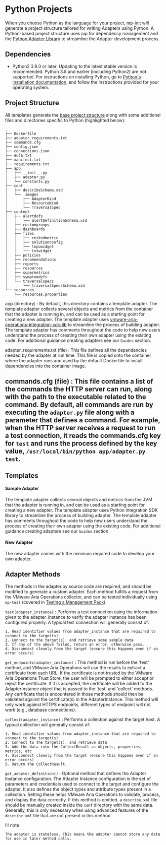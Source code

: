 # Python Projects

When you choose Python as the language for your project,
[mp-init](../mp-init.md) will generate a project structure tailored for writing Adapters using Python.
A Python-based project structure uses pip for dependency management and the [Python Adapter Library](python_lib/adapter_instance.md)
to streamline the Adapter development process.

## Dependencies

- Python3 3.9.0 or later.
  Updating to the latest stable version is recommended.
  Python 3.8 and earlier (including Python2) are not supported.
  For instructions on installing Python, go
  to [Python's installation documentation](https://wiki.python.org/moin/BeginnersGuide/Download),
  and follow the instructions provided for your operating system.

## Project Structure 

All templates generate the [base project structure](../mp-init.md#base-project-structure) along with some additional 
files and directories specific to Python (highlighted below): 

``` hl_lines="3 4 10-13"
.
├── Dockerfile
├── adapter_requirements.txt
├── commands.cfg
├── config.json
├── connections.json
├── eula.txt
├── manifest.txt
├── requirements.txt
├── app
│   ├── __init__.py
│   ├── adapter.py
│   └── constants.py
├── conf
│   ├── describeSchema.xsd
│   └──  images
│       ├── AdapterKind
│       ├── ResourceKind
│       └── TraversalSpec
├── content
│   ├── alertdefs
│   │   └── alertDefinitionSchema.xsd
│   ├── customgroups
│   ├── dashboards
│   ├── files
│   │   ├── reskndmetric
│   │   ├── solutionconfig
│   │   ├── topowidget
│   │   └── txtwidget
│   ├── policies
│   ├── recommendations
│   ├── reports
│   ├── resources
│   ├── supermetrics
│   ├── symptomdefs
│   └── traversalspecs
│       └── traversalSpecsSchema.xsd
└── resources
    └── resources.properties
```

app (directory)
: By default, this directory contains a template adapter. The template adapter collects several objects and metrics from
  the container that the adapter is running in, and can be used as a starting point for creating a new adapter. 
  The template adapter uses
  [vmware-aria-operations-integration-sdk-lib](https://pypi.org/project/vmware-aria-operations-integration-sdk-lib/) to
  streamline the process of building adapter.
  The template adapter has comments throughout the code to help new users understand the process of creating their own
  adapter using the existing code. For additional guidance creating adapters see our `Guides` section.

adapter_requirements.txt (file)
: This file defines all the dependencies needed by the adapter at run time. This file is copied onto the container where
  the adapter runs and used by the default Dockerfile to install dependencies into the container image.

commands.cfg (file)
: This file contains a list of the commands the HTTP server can run, along with the path to the executable related to the
  command. By default, all commands are run by executing the `adapter.py` file along with a parameter that defines a command.
  For example, when the HTTP server receives a request to run a test connection, it reads the commands.cfg key for `test`
  and runs the process defined by the key value, `/usr/local/bin/python app/adapter.py test`.
---

## Templates

#### Sample Adapter

The template adapter collects several objects and metrics from the JVM that the adapter is running in,
and can be used as a starting point for creating a new adapter.
The template adapter uses Python Integration SDK library to streamline the process of building adapter.
The template adapter has comments throughout the code to help new users understand the process of creating their own
adapter using the existing code.
For additional guidance creating adapters see our `Guides` section.

#### New Adapter

The new adapter comes with the minimum required code to develop your own adapter. 

## Adapter Methods

The methods in the adapter.py source code are required, and should be modified to generate a custom adapter.
Each method fulfills a request from the VMware Aria Operations collector, and can be tested individually using
`mp-test` (covered in [Testing a Management Pack](../../get_started.md#testing-a-management-pack)).

`test(adapter_instance)`
:   Performs a test connection using the information given to the adapter_instance to verify the adapter instance has been configured properly.
    A typical test connection will generally consist of:

    1. Read identifier values from adapter_instance that are required to connect to the target(s)
    2. Connect to the target(s), and retrieve some sample data
    3. If any of the above failed, return an error, otherwise pass.
    4. Disconnect cleanly from the target (ensure this happens even if an error occurs)

`get_endpoints(adapter_instance)`
:   This method is run before the 'test' method, and VMware Aria Operations will use
    the results to extract a certificate from each URL. If the certificate is not trusted by
    the VMware Aria Operations Trust Store, the user will be prompted to either accept or reject
    the certificate. If it is accepted, the certificate will be added to the AdapterInstance
    object that is passed to the 'test' and 'collect' methods. Any certificate that is
    encountered in those methods should then be validated against the certificate(s)
    in the AdapterInstance. This method will only work against HTTPS endpoints, different types
    of endpoint will not work (e.g., database connections).

`collect(adapter_instance)`
:   Performs a collection against the target host. A typical collection will generally consist of:

    1. Read identifier values from adapter_instance that are required to connect to the target(s)
    2. Connect to the target(s), and retrieve data
    3. Add the data into the CollectResult as objects, properties, metrics, etc
    4. Disconnect cleanly from the target (ensure this happens even if an error occurs)
    5. Return the CollectResult.

`get_adapter_definition()`
:   Optional method that defines the Adapter Instance configuration. The Adapter Instance
    configuration is the set of parameters and credentials used to connect to the target and
    configure the adapter. It also defines the object types and attribute types present in a
    collection. Setting these helps VMware Aria Operations to validate, process, and display
    the data correctly. If this method is omitted, a `describe.xml` file should be manually
    created inside the `conf` directory with the same data. Generally, this is only necessary
    when using advanced features of the `describe.xml` file that are not present in this method.

!!! note

    The adapter is stateless. This means the adapter cannot store any data for use in later method calls.

